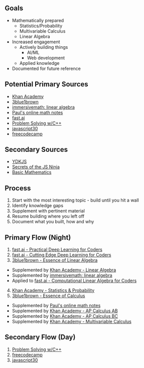 ## Goals

* Mathematically prepared
  * Statistics/Probability
  * Multivariable Calculus
  * Linear Algebra
* Increased engagement
  * Actively building things
    * AI/ML
    * Web development
  * Applied knowledge
* Documented for future reference

## Potential Primary Sources

* [Khan Academy](https://www.khanacademy.org/)
* [3blue1brown](https://www.youtube.com/channel/UCYO_jab_esuFRV4b17AJtAw)
* [immersivemath: linear algebra](http://immersivemath.com/ila)
* [Paul's online math notes](http://tutorial.math.lamar.edu/)
* [fast.ai](http://www.fast.ai/)
* [Problem Solving w/C++](https://www.amazon.com/Problem-Solving-10th-Walter-Savitch/dp/0134448286/ref=sr_1_2?ie=UTF8&qid=1503446355&sr=8-2&keywords=problem+solving+with+c%2B%2B)
* [javascript30](https://javascript30.com/)
* [freecodecamp](https://www.freecodecamp.org/)

## Secondary Sources
* [YDKJS](https://github.com/getify/You-Dont-Know-JS)
* [Secrets of the JS Ninja](https://www.manning.com/books/secrets-of-the-javascript-ninja-second-edition)
* [Basic Mathematics](https://www.amazon.com/Basic-Mathematics-Serge-Lang/dp/0387967877)

## Process
1. Start with the most interesting topic - build until you hit a wall
2. Identify knowledge gaps 
3. Supplement with pertinent material
4. Resume building where you left off
5. Document what you built, how and why

## Primary Flow (Night)
1. [fast.ai - Practical Deep Learning for Coders](http://course.fast.ai/)
2. [fast.ai - Cutting Edge Deep Learning for Coders](http://course.fast.ai/part2.html)
3. [3blue1brown - Essence of Linear Algebra](https://www.youtube.com/watch?v=kjBOesZCoqc&list=PLZHQObOWTQDPD3MizzM2xVFitgF8hE_ab)
  * Supplemented by [Khan Academy - Linear Algebra](https://www.khanacademy.org/math/linear-algebra)
  * Supplemented by [immersivemath: linear algebra](http://immersivemath.com/ila)
  * Applied to [fast.ai - Computational Linear Algebra for Coders](https://github.com/fastai/numerical-linear-algebra/blob/master/README.md)
4. [Khan Academy - Statistics & Probability](https://www.khanacademy.org/math/statistics-probability)
5. [3blue1brown - Essence of Calculus](https://www.youtube.com/watch?v=WUvTyaaNkzM&list=PLZHQObOWTQDMsr9K-rj53DwVRMYO3t5Yr)
  * Supplemented by [Paul's online math notes](http://tutorial.math.lamar.edu/)
  * Supplemented by [Khan Academy - AP Calculus AB](https://www.khanacademy.org/math/ap-calculus-ab)
  * Supplemented by [Khan Academy - AP Calculus BC](https://www.khanacademy.org/math/ap-calculus-bc)
  * Supplemented by [Khan Academy - Multivariable Calculus](https://www.khanacademy.org/math/multivariable-calculus)

## Secondary Flow (Day)
1. [Problem Solving w/C++](https://www.amazon.com/Problem-Solving-10th-Walter-Savitch/dp/0134448286/ref=sr_1_2?ie=UTF8&qid=1503446355&sr=8-2&keywords=problem+solving+with+c%2B%2B)
2. [freecodecamp](https://www.freecodecamp.org/)
3. [javascript30](https://javascript30.com/)